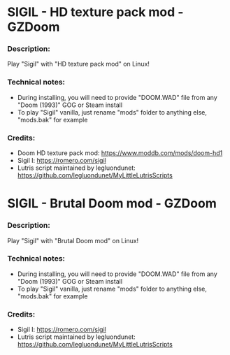 # SIGIL - HD texture pack mod - GZDoom
### Description:
Play "Sigil" with "HD texture pack mod" on Linux!
### Technical notes:
- During installing, you will need to provide "DOOM.WAD" file from any "Doom (1993)" GOG or Steam install
- To play "Sigil" vanilla, just rename "mods" folder to anything else, "mods.bak" for example
### Credits:
- Doom HD texture pack mod: https://www.moddb.com/mods/doom-hd1
- Sigil I: https://romero.com/sigil
- Lutris script maintained by legluondunet: https://github.com/legluondunet/MyLittleLutrisScripts


# SIGIL - Brutal Doom mod - GZDoom
### Description:
Play "Sigil" with "Brutal Doom mod" on Linux!
### Technical notes:
- During installing, you will need to provide "DOOM.WAD" file from any "Doom (1993)" GOG or Steam install
- To play "Sigil" vanilla, just rename "mods" folder to anything else, "mods.bak" for example
### Credits:
- Sigil I: https://romero.com/sigil
- Lutris script maintained by legluondunet: https://github.com/legluondunet/MyLittleLutrisScripts
